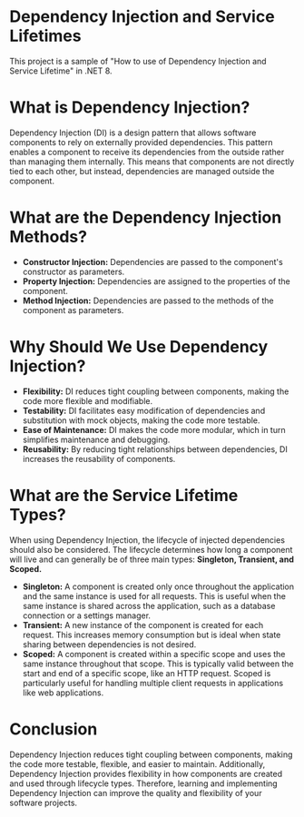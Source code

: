 # Dependency Injection and Service Lifetimes

This project is a sample of "How to use of Dependency Injection and Service Lifetime" in .NET 8.

# What is Dependency Injection?

Dependency Injection (DI) is a design pattern that allows software components to rely on externally provided dependencies. This pattern enables a component to receive its dependencies from the outside rather than managing them internally. This means that components are not directly tied to each other, but instead, dependencies are managed outside the component.

# What are the Dependency Injection Methods?

* **Constructor Injection:** Dependencies are passed to the component's constructor as parameters.
* **Property Injection:** Dependencies are assigned to the properties of the component.
* **Method Injection:** Dependencies are passed to the methods of the component as parameters.

# Why Should We Use Dependency Injection?

* **Flexibility:** DI reduces tight coupling between components, making the code more flexible and modifiable.
* **Testability:** DI facilitates easy modification of dependencies and substitution with mock objects, making the code more testable.
* **Ease of Maintenance:** DI makes the code more modular, which in turn simplifies maintenance and debugging.
* **Reusability:** By reducing tight relationships between dependencies, DI increases the reusability of components.

# What are the Service Lifetime Types?

When using Dependency Injection, the lifecycle of injected dependencies should also be considered. The lifecycle determines how long a component will live and can generally be of three main types: **Singleton, Transient, and Scoped.**

* **Singleton:** A component is created only once throughout the application and the same instance is used for all requests. This is useful when the same instance is shared across the application, such as a database connection or a settings manager.
* **Transient:** A new instance of the component is created for each request. This increases memory consumption but is ideal when state sharing between dependencies is not desired.
* **Scoped:** A component is created within a specific scope and uses the same instance throughout that scope. This is typically valid between the start and end of a specific scope, like an HTTP request. Scoped is particularly useful for handling multiple client requests in applications like web applications.

# Conclusion

Dependency Injection reduces tight coupling between components, making the code more testable, flexible, and easier to maintain. Additionally, Dependency Injection provides flexibility in how components are created and used through lifecycle types. Therefore, learning and implementing Dependency Injection can improve the quality and flexibility of your software projects.
